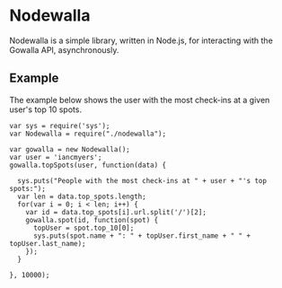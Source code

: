 Nodewalla
=========

Nodewalla is a simple library, written in Node.js, for interacting with the Gowalla API, asynchronously.

Example
-------

The example below shows the user with the most check-ins at a given user's top 10 spots.

    var sys = require('sys');
    var Nodewalla = require("./nodewalla");

    var gowalla = new Nodewalla();
    var user = 'iancmyers';
    gowalla.topSpots(user, function(data) {
  
      sys.puts("People with the most check-ins at " + user + "'s top spots:");
      var len = data.top_spots.length;
      for(var i = 0; i < len; i++) {
        var id = data.top_spots[i].url.split('/')[2];
        gowalla.spot(id, function(spot) {
          topUser = spot.top_10[0];
          sys.puts(spot.name + ": " + topUser.first_name + " " + topUser.last_name);
        });
      }
  
    }, 10000);